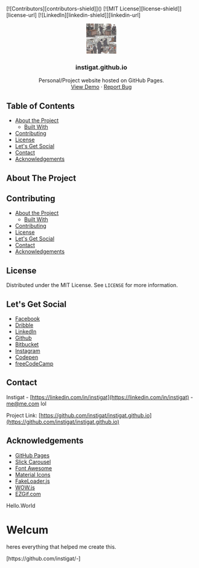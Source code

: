 
<br>
<!-- PROJECT SHIELDS -->
[![Contributors][contributors-shield]]()
[![MIT License][license-shield]][license-url]
[![LinkedIn][linkedin-shield]][linkedin-url]

<!-- PROJECT LOGO -->
<br />
<p align="center">
  <a href="https://instigat.github.io/instigat/default">
    <img src="/instigat.jpg" alt="Logo" width="80" height="80">
  </a>

  <h3 align="center">instigat.github.io</h3>

  <p align="center">
    Personal/Project website hosted on GitHub Pages.
    <br />
    <a href="https://www.instigat.github.io/--">View Demo</a>
    ·
    <a href="https://github.com//issues">Report Bug</a>
  </p>
</p>

<!-- TABLE OF CONTENTS -->
## Table of Contents

* [About the Project](#about-the-project)
  * [Built With](#built-with)
* [Contributing](#contributing)
* [License](#license)
* [Let's Get Social](#lets-get-social)
* [Contact](#contact)
* [Acknowledgements](#acknowledgements)

<!-- ABOUT THE PROJECT -->
## About The Project

<!-- CONTRIBUTING -->
## Contributing

* [About the Project](#about-the-project)
  * [Built With](#built-with)
* [Contributing](#contributing)
* [License](#license)
* [Let's Get Social](#lets-get-social)
* [Contact](#contact)
* [Acknowledgements](#acknowledgements)

<!-- LICENSE -->
## License

Distributed under the MIT License. See `LICENSE` for more information.



<!-- LET'S GET SOCIAL -->
## Let's Get Social

* [Facebook](https://facebook.com/instigat)
* [Dribble](https://dribbble.com/instigat)
* [LinkedIn](https://linkedin.com/in/instigat)
* [Github](https://github.com/instigat)
* [Bitbucket](https://bitbucket.com/instigat)
* [Instagram](http://instagram.com/instigat)
* [Codepen](http://codepen.io/instigat)
* [freeCodeCamp](http://freeCodeCamp.com/instigat)


<!-- CONTACT -->
## Contact

Instigat - [https://linkedin.com/in/instigat](https://linkedin.com/in/instigat) - me@me.com lol

Project Link: [https://github.com/instigat/instigat.github.io](https://github.com/instigat/instigat.github.io)

<!-- ACKNOWLEDGEMENTS -->
## Acknowledgements
* [GitHub Pages](https://pages.github.com)
* [Slick Carousel](https://instigat.github.io/)
* [Font Awesome](https://fontawesome.com)
* [Material Icons](https://material.io/icons)
* [FakeLoader.js](https://instigat.github.io/fakeLoader.js)
* [WOW.js](https://www.delac.io/wow)
* [EZGif.com](https://ezgif.com/maker)

<!-- MARKDOWN LINKS & IMAGES -->
[contributors-shield]: https://img.shields.io/badge/contributors-1-orange.svg?style=flat-square
[license-shield]: https://img.shields.io/badge/license-MIT-blue.svg?style=flat-square
[license-url]: https://choosealicense.com/licenses/mit
[linkedin-shield]: https://img.shields.io/badge/-LinkedIn-black.svg?style=flat-square&logo=linkedin&colorB=555
[linkedin-url]: https://linkedin.com/in/instigat
[product-screenshot]: /images/instigat.jpg

<!DOCTYPE html>
<html>
<head>
Hello.World
</head>
<body>

<h1>Welcum</h1>
<p>heres everything that helped me create this.</p>
<p>[https://github.com/instigat/-]</p>

</body>
</html>
